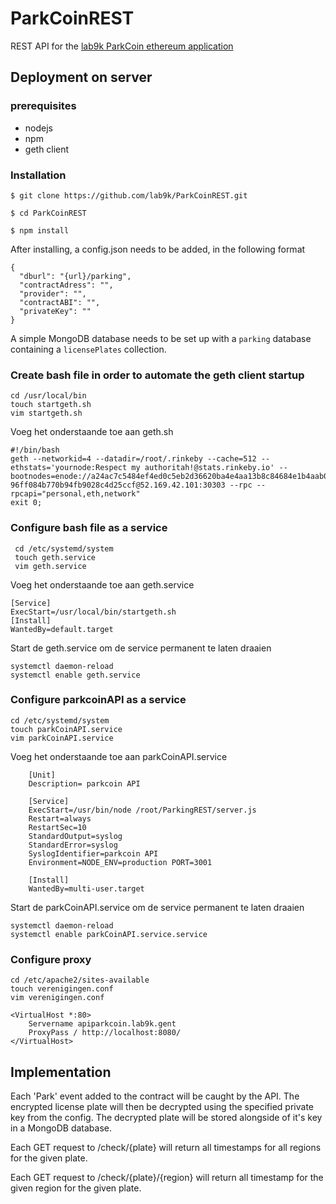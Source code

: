 # ParkCoinREST

REST API for the [lab9k ParkCoin ethereum application](https://github.com/lab9k/Parking)

## Deployment on server

### prerequisites

* nodejs
* npm
* geth client

### Installation

    $ git clone https://github.com/lab9k/ParkCoinREST.git

    $ cd ParkCoinREST

    $ npm install
    
After installing, a config.json needs to be added, in the following format

    {
      "dburl": "{url}/parking",
      "contractAdress": "",
      "provider": "",
      "contractABI": "",
      "privateKey": ""
    }
    
A simple MongoDB database needs to be set up with a `parking` database containing a `licensePlates` collection.

### Create bash file in order to automate the geth client startup
```
cd /usr/local/bin
touch startgeth.sh
vim startgeth.sh
```
Voeg het onderstaande toe aan geth.sh
```
#!/bin/bash
geth --networkid=4 --datadir=/root/.rinkeby --cache=512 --ethstats='yournode:Respect my authoritah!@stats.rinkeby.io' --             bootnodes=enode://a24ac7c5484ef4ed0c5eb2d36620ba4e4aa13b8c84684e1b4aab0cebea2ae45cb4d375b77eab56516d34bfbd3c1a833fc512
96ff084b770b94fb9028c4d25ccf@52.169.42.101:30303 --rpc --rpcapi="personal,eth,network"
exit 0;
```

### Configure bash file as a service
```
 cd /etc/systemd/system
 touch geth.service
 vim geth.service 
```
Voeg het onderstaande toe aan geth.service 
```
[Service]
ExecStart=/usr/local/bin/startgeth.sh
[Install]
WantedBy=default.target
```
Start de geth.service om de service permanent te laten draaien
```
systemctl daemon-reload
systemctl enable geth.service
```
    
### Configure parkcoinAPI as a service
```
cd /etc/systemd/system
touch parkCoinAPI.service
vim parkCoinAPI.service
```
Voeg het onderstaande toe aan parkCoinAPI.service 

```
    [Unit]
    Description= parkcoin API

    [Service]
    ExecStart=/usr/bin/node /root/ParkingREST/server.js
    Restart=always
    RestartSec=10
    StandardOutput=syslog
    StandardError=syslog
    SyslogIdentifier=parkcoin API
    Environment=NODE_ENV=production PORT=3001

    [Install]
    WantedBy=multi-user.target
```
Start de parkCoinAPI.service om de service permanent te laten draaien 
```
systemctl daemon-reload
systemctl enable parkCoinAPI.service.service
```

### Configure proxy
    cd /etc/apache2/sites-available
    touch verenigingen.conf
    vim verenigingen.conf
    
    <VirtualHost *:80>
        Servername apiparkcoin.lab9k.gent
        ProxyPass / http://localhost:8080/
    </VirtualHost>
    
## Implementation

Each 'Park' event added to the contract will be caught by the API. The encrypted license plate will then be 
decrypted using the specified private key from the config. The decrypted plate will be stored alongside of it's key
in a MongoDB database.

Each GET request to /check/{plate} will return all timestamps for all regions for the given plate.

Each GET request to /check/{plate}/{region} will return all timestamp for the given region for the given plate.
